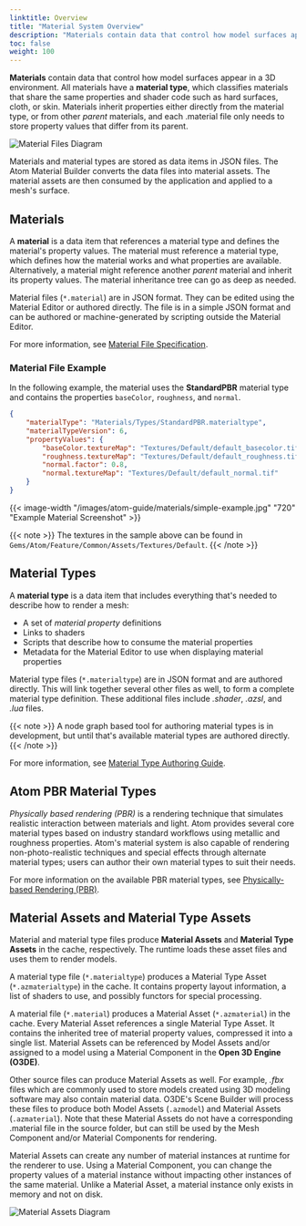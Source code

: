 ```yaml
---
linktitle: Overview
title: "Material System Overview"
description: "Materials contain data that control how model surfaces appear in a 3D environment."
toc: false
weight: 100
---
```


**Materials** contain data that control how model surfaces appear in a 3D environment. All materials have a **material type**, which classifies materials that share the same properties and shader code such as hard surfaces, cloth, or skin. Materials inherit properties either directly from the material type, or from other *parent* materials, and each .material file only needs to store property values that differ from its parent.

<!-- SVG file edited using https://app.diagrams.net/ -->
![Material Files Diagram](/images/atom-guide/materials/material-file-diagram.svg)

Materials and material types are stored as data items in JSON files. The Atom Material Builder converts the data files into material assets. The material assets are then consumed by the application and applied to a mesh's surface. 

## Materials
A **material** is a data item that references a material type and defines the material's property values. The material must reference a material type, which defines how the material works and what properties are available. Alternatively, a material might reference another *parent* material and inherit its property values. The material inheritance tree can go as deep as needed. 

Material files (`*.material`) are in JSON format. They can be edited using the Material Editor or authored directly. The file is in a simple JSON format and can be authored or machine-generated by scripting outside the Material Editor.

For more information, see [Material File Specification](/docs/atom-guide/look-dev/materials/material-file-spec/).  

### Material File Example

In the following example, the material uses the **StandardPBR** material type and contains the properties `baseColor`, `roughness`, and `normal`. 

```json
{
    "materialType": "Materials/Types/StandardPBR.materialtype",
    "materialTypeVersion": 6,
    "propertyValues": {
        "baseColor.textureMap": "Textures/Default/default_basecolor.tif",
        "roughness.textureMap": "Textures/Default/default_roughness.tif",
        "normal.factor": 0.8,
        "normal.textureMap": "Textures/Default/default_normal.tif"
    }
}
```

{{< image-width "/images/atom-guide/materials/simple-example.jpg" "720" "Example Material Screenshot" >}}

{{< note >}}
The textures in the sample above can be found in `Gems/Atom/Feature/Common/Assets/Textures/Default`.
{{< /note >}}

## Material Types
A **material type** is a data item that includes everything that's needed to describe how to render a mesh:  
- A set of *material property* definitions
- Links to shaders
- Scripts that describe how to consume the material properties
- Metadata for the Material Editor to use when displaying material properties

Material type files (`*.materialtype`) are in JSON format and are authored directly. This will link together several other files as well, to form a complete material type definition. These additional files include *.shader*, *.azsl*, and *.lua* files.

{{< note >}}
A node graph based tool for authoring material types is in development, but until that's available material types are authored directly.
{{< /note >}}

For more information, see [Material Type Authoring Guide](/docs/atom-guide/dev-guide/materials/material-type-authoring-guide/).  

## Atom PBR Material Types
*Physically based rendering (PBR)* is a rendering technique that simulates realistic interaction between materials and light. Atom provides several core material types based on industry standard workflows using metallic and roughness properties. Atom's material system is also capable of rendering non-photo-realistic techniques and special effects through alternate material types; users can author their own material types to suit their needs.

For more information on the available PBR material types, see [Physically-based Rendering (PBR)](/docs/atom-guide/look-dev/materials/pbr/)<!-- and [Working with StandardPBR materials](./material-build-pipeline)DRAFT TOPIC-->. 

## Material Assets and Material Type Assets
Material and material type files produce **Material Assets** and **Material Type Assets** in the cache, respectively. The runtime loads these asset files and uses them to render models. 

A material type file (`*.materialtype`) produces a Material Type Asset (`*.azmaterialtype`) in the cache. It contains property layout information, a list of shaders to use, and possibly functors for special processing.

A material file (`*.material`) produces a Material Asset (`*.azmaterial`) in the cache. Every Material Asset references a single Material Type Asset. It contains the inherited tree of material property values, compressed it into a single list. Material Assets can be referenced by Model Assets and/or assigned to a model using a Material Component in the **Open 3D Engine (O3DE)**. 

Other source files can produce Material Assets as well. For example, *.fbx* files which are commonly used to store models created using 3D modeling software may also contain material data. O3DE's Scene Builder will process these files to produce both Model Assets (`.azmodel`) and Material Assets (`.azmaterial`). Note that these Material Assets do not have a corresponding .material file in the source folder, but can still be used by the Mesh Component and/or Material Components for rendering.

Material Assets can create any number of material instances at runtime for the renderer to use. Using a Material Component, you can change the property values of a material instance without impacting other instances of the same material. Unlike a Material Asset, a material instance only exists in memory and not on disk. 

<!-- SVG file edited using https://app.diagrams.net/ -->
![Material Assets Diagram](/images/atom-guide/materials/material-asset-diagram.svg)

